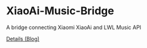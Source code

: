 # XiaoAi-Music-Bridge
A bridge connecting Xiaomi XiaoAi and LWL Music API

[Details (Blog)](https://lwl.moe/ik-Qp)
